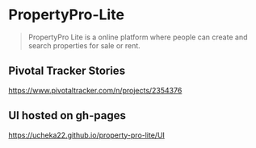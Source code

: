# PropertyPro-Lite
>PropertyPro Lite is a online platform where people can create and search properties for sale or rent.

## Pivotal Tracker Stories
https://www.pivotaltracker.com/n/projects/2354376

## UI hosted on gh-pages
https://ucheka22.github.io/property-pro-lite/UI
